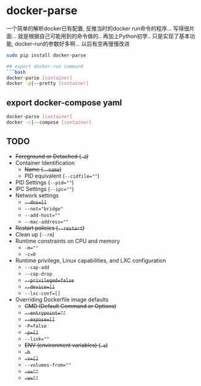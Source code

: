 # docker-parse

一个简单的解析docker已有配置, 反推当时的docker run命令的程序... 写得很片面... 就是根据自己可能用到的命令做的..
再加上Python初学.. 只是实现了基本功能, docker-run的参数好多啊... 以后有空再慢慢改进

```bash
sudo pip install docker-parse

## export docker-run command
```bash
docker-parse [container]
docker -p|--pretty [container]
```

## export docker-compose yaml
```bash
docker-parse [container]
docker -c|--compose [container]
```

## TODO
* ~~Foreground or Detached (`-d`)~~
* Container Identification
    * ~~Name (`--name`)~~
    * PID equivalent (`--cidfile=""`)
* PID Settings (`--pid=""`)
* IPC Settings (`--ipc=""`)
* Network settings
    * ~~`--dns=[]`~~
    * `--net="bridge"`
    * `--add-host=""`
    * `--mac-address=""`
* ~~Restart policies (`--restart`)~~
* Clean up (`--rm`)
* Runtime constraints on CPU and memory
    * `-m=""`
    * `-c=0`
* Runtime privilege, Linux capabilities, and LXC configuration
    * `--cap-add`
    * `--cap-drop`
    * ~~`--privileged=false`~~
    * ~~`--device=[]`~~
    * `--lxc-conf=[]`
* Overriding Dockerfile image defaults
    * ~~CMD (Default Command or Options)~~
    * ~~`--entrypoint=""`~~
    * ~~`--expose=[]`~~
    * `-P=false`
    * ~~`-p=[]`~~
    * `--link=""`
    * ~~ENV (environment variables) (`-e`)~~
    * ~~`-h`~~
    * ~~`-v=[]`~~
    * `--volumes-from=""`
    * ~~`-u=""`~~
    * ~~`-w=""`~~
